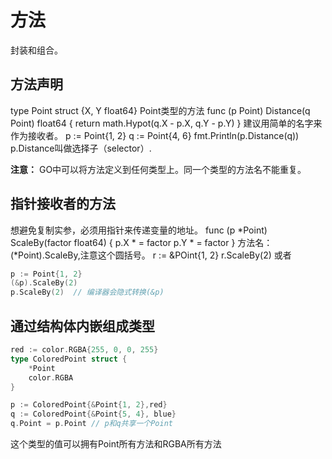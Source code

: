 # 方法
封装和组合。

## 方法声明
type Point struct {X, Y float64}
Point类型的方法
func (p Point) Distance(q Point) float64 {
    return math.Hypot(q.X - p.X, q.Y - p.Y)
}
建议用简单的名字来作为接收者。
p := Point{1, 2}
q := Point{4, 6}
fmt.Println(p.Distance(q)) 
p.Distance叫做选择子（selector）.

**注意：**
GO中可以将方法定义到任何类型上。同一个类型的方法名不能重复。

## 指针接收者的方法
想避免复制实参，必须用指针来传递变量的地址。
func (p *Point) ScaleBy(factor float64) {
    p.X * = factor
    p.Y * = factor
}
方法名：(*Point).ScaleBy,注意这个圆括号。
r := &POint{1, 2}
r.ScaleBy(2)
或者
```go
p := Point{1, 2}
(&p).ScaleBy(2)
p.ScaleBy(2)  // 编译器会隐式转换(&p)
```
## 通过结构体内嵌组成类型
```go
red := color.RGBA{255, 0, 0, 255}
type ColoredPoint struct {
    *Point
    color.RGBA
}

p := ColoredPoint{&Point{1, 2},red}
q := ColoredPoint{&Point{5, 4}, blue}
q.Point = p.Point // p和q共享一个Point
```
这个类型的值可以拥有Point所有方法和RGBA所有方法
